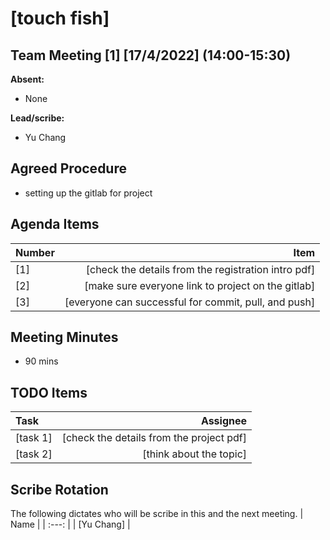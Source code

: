 # [touch fish]

## Team Meeting [1] [17/4/2022] (14:00-15:30)
**Absent:**

- None

**Lead/scribe:**

- Yu Chang
## Agreed Procedure
- setting up the gitlab for project

## Agenda Items
| Number | Item |
| :--- | ---: |
| [1] | [check the details from the registration intro pdf] |
| [2] | [make sure everyone link to project on the gitlab] |
| [3] | [everyone can successful for commit, pull, and push] |

## Meeting Minutes
- 90 mins

## TODO Items
| Task | Assignee |
| :--- | ---: |
| [task 1] | [check the details from the project pdf] |
| [task 2] | [think about the topic] |

## Scribe Rotation
The following dictates who will be scribe in this and the next meeting.
| Name |
| :---: |
| [Yu Chang] |
